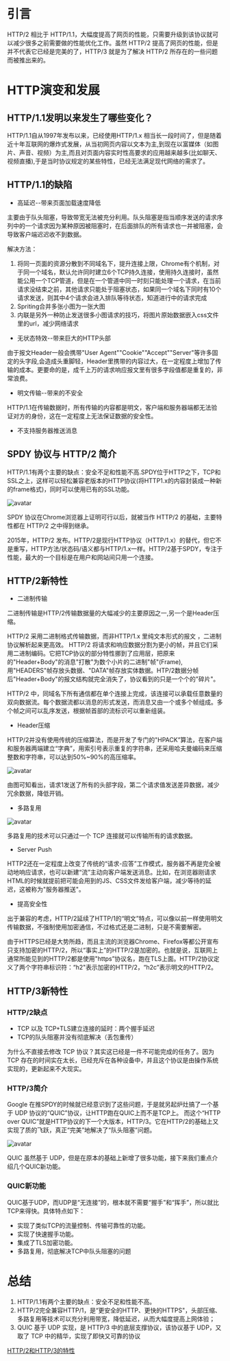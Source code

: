 # 引言

HTTP/2 相比于 HTTP/1.1，大幅度提高了网页的性能，只需要升级到该协议就可以减少很多之前需要做的性能优化工作。虽然 HTTP/2 提高了网页的性能，但是并不代表它已经是完美的了，HTTP/3 就是为了解决 HTTP/2 所存在的一些问题而被推出来的。

# HTTP演变和发展

## HTTP/1.1发明以来发生了哪些变化？
HTTP/1.1自从1997年发布以来，已经使用HTTP/1.x 相当长一段时间了，但是随着近十年互联网的爆炸式发展，从当初网页内容以文本为主,到现在以富媒体（如图片、声音、视频）为主,而且对页面内容实时性高要求的应用越来越多(比如聊天、视频直播),于是当时协议规定的某些特性，已经无法满足现代网络的需求了。

## HTTP/1.1的缺陷
* 高延迟--带来页面加载速度降低

主要由于队头阻塞，导致带宽无法被充分利用。队头阻塞是指当顺序发送的请求序列中的一个请求因为某种原因被阻塞时，在后面排队的所有请求也一并被阻塞，会导致客户端迟迟收不到数据。

解决方法：
1. 将同一页面的资源分散到不同域名下，提升连接上限，Chrome有个机制，对于同一个域名，默认允许同时建立6个TCP持久连接，使用持久连接时，虽然能公用一个TCP管道，但是在一个管道中同一时刻只能处理一个请求，在当前请求没结束之前，其他请求只能处于阻塞状态，如果同一个域名下同时有10个请求发送，则其中4个请求会进入排队等待状态，知道进行中的请求完成
2. Spriting合并多张小图为一张大图
3. 内联是另外一种防止发送很多小图请求的技巧，将图片原始数据嵌入css文件里的url，减少网络请求

* 无状态特效--带来巨大的HTTP头部

由于报文Header一般会携带"User Agent""Cookie""Accept""Server"等许多固定的头字段,会造成头重脚轻，Header里携带的内容过大，在一定程度上增加了传输的成本。更要命的是，成千上万的请求响应报文里有很多字段值都是重复的，非常浪费。
* 明文传输--带来的不安全

HTTP/1.1在传输数据时，所有传输的内容都是明文，客户端和服务器端都无法验证对方的身份，这在一定程度上无法保证数据的安全性。
* 不支持服务器推送消息

## SPDY 协议与 HTTP/2 简介
HTTP/1.1有两个主要的缺点：安全不足和性能不高.SPDY位于HTTP之下，TCP和SSL之上，这样可以轻松兼容老版本的HTTP协议(将HTTP1.x的内容封装成一种新的frame格式)，同时可以使用已有的SSL功能。

![avatar](/img/spdy.png)

SPDY 协议在Chrome浏览器上证明可行以后，就被当作 HTTP/2 的基础，主要特性都在 HTTP/2 之中得到继承。

2015年，HTTP/2 发布。HTTP/2是现行HTTP协议（HTTP/1.x）的替代，但它不是重写，HTTP方法/状态码/语义都与HTTP/1.x一样。HTTP/2基于SPDY，专注于性能，最大的一个目标是在用户和网站间只用一个连接。

## HTTP/2新特性
* 二进制传输

二进制传输是HTTP/2传输数据量的大幅减少的主要原因之一,另一个是Header压缩。

HTTP/2 采用二进制格式传输数据，而非HTTP/1.x 里纯文本形式的报文 ，二进制协议解析起来更高效。 HTTP/2 将请求和响应数据分割为更小的帧，并且它们采用二进制编码。它把TCP协议的部分特性挪到了应用层，把原来的"Header+Body"的消息"打散"为数个小片的二进制"帧"(Frame),用"HEADERS"帧存放头数据、"DATA"帧存放实体数据。HTP/2数据分帧后"Header+Body"的报文结构就完全消失了，协议看到的只是一个个的"碎片"。

HTTP/2 中，同域名下所有通信都在单个连接上完成，该连接可以承载任意数量的双向数据流。每个数据流都以消息的形式发送，而消息又由一个或多个帧组成。多个帧之间可以乱序发送，根据帧首部的流标识可以重新组装。

* Header压缩

HTTP/2并没有使用传统的压缩算法，而是开发了专门的"HPACK”算法，在客户端和服务器两端建立“字典”，用索引号表示重复的字符串，还采用哈夫曼编码来压缩整数和字符串，可以达到50%~90%的高压缩率。

![avatar](/img/header.png)

由图可知看出，请求1发送了所有的头部字段，第二个请求值发送差异数据，减少冗余数据，降低开销。

* 多路复用

![avatar](/img/多路复用.png)

多路复用的技术可以只通过一个 TCP 连接就可以传输所有的请求数据。

* Server Push

HTTP2还在一定程度上改变了传统的“请求-应答”工作模式，服务器不再是完全被动地响应请求，也可以新建“流”主动向客户端发送消息。比如，在浏览器刚请求HTML的时候就提前把可能会用到的JS、CSS文件发给客户端，减少等待的延迟，这被称为"服务器推送"。
* 提高安全性

出于兼容的考虑，HTTP/2延续了HTTP/1的“明文”特点，可以像以前一样使用明文传输数据，不强制使用加密通信，不过格式还是二进制，只是不需要解密。

由于HTTPS已经是大势所趋，而且主流的浏览器Chrome、Firefox等都公开宣布只支持加密的HTTP/2，所以“事实上”的HTTP/2是加密的。也就是说，互联网上通常所能见到的HTTP/2都是使用"https”协议名，跑在TLS上面。HTTP/2协议定义了两个字符串标识符：“h2"表示加密的HTTP/2，“h2c”表示明文的HTTP/2。

## HTTP/3新特性

### HTTP/2缺点
* TCP 以及 TCP+TLS建立连接的延时：两个握手延迟
* TCP的队头阻塞并没有彻底解决（丢包重传）

为什么不直接去修改 TCP 协议？其实这已经是一件不可能完成的任务了。因为 TCP 存在的时间实在太长，已经充斥在各种设备中，并且这个协议是由操作系统实现的，更新起来不大现实。

### HTTP/3简介
Google 在推SPDY的时候就已经意识到了这些问题，于是就另起炉灶搞了一个基于 UDP 协议的“QUIC”协议，让HTTP跑在QUIC上而不是TCP上。
而这个“HTTP over QUIC”就是HTTP协议的下一个大版本，HTTP/3。它在HTTP/2的基础上又实现了质的飞跃，真正“完美”地解决了“队头阻塞”问题。

![avatar](/img/http.png)

QUIC 虽然基于 UDP，但是在原本的基础上新增了很多功能，接下来我们重点介绍几个QUIC新功能。

### QUIC新功能
QUIC基于UDP，而UDP是“无连接”的，根本就不需要“握手”和“挥手”，所以就比TCP来得快。具体特点如下：

* 实现了类似TCP的流量控制、传输可靠性的功能。
* 实现了快速握手功能。
* 集成了TLS加密功能。
* 多路复用，彻底解决TCP中队头阻塞的问题

# 总结
1. HTTP/1.1有两个主要的缺点：安全不足和性能不高。
2. HTTP/2完全兼容HTTP/1，是“更安全的HTTP、更快的HTTPS"，头部压缩、多路复用等技术可以充分利用带宽，降低延迟，从而大幅度提高上网体验；
3. QUIC 基于 UDP 实现，是 HTTP/3 中的底层支撑协议，该协议基于 UDP，又取了 TCP 中的精华，实现了即快又可靠的协议


[HTTP/2和HTTP/3的特性](https://juejin.im/post/6844903968380813325)
